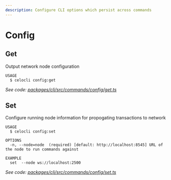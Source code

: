 ```yaml
---
description: Configure CLI options which persist across commands
---
```


# Config

## Get

Output network node configuration

```text
USAGE
  $ celocli config:get
```

_See code:_ [_packages/cli/src/commands/config/get.ts_](https://github.com/celo-org/celo-monorepo/tree/master/packages/cli/src/commands/config/get.ts)

## Set

Configure running node information for propogating transactions to network

```text
USAGE
  $ celocli config:set

OPTIONS
  -n, --node=node  (required) [default: http://localhost:8545] URL of the node to run commands against

EXAMPLE
  set  --node ws://localhost:2500
```

_See code:_ [_packages/cli/src/commands/config/set.ts_](https://github.com/celo-org/celo-monorepo/tree/master/packages/cli/src/commands/config/set.ts)

